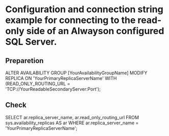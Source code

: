 # Configuration and connection string example for connecting to the read-only side of an Alwayson configured SQL Server.

## Preparetion
ALTER AVAILABILITY GROUP [YourAvailabilityGroupName]
MODIFY REPLICA ON 'YourPrimaryReplicaServerName'
WITH (READ_ONLY_ROUTING_URL = 'TCP://YourReadableSecondaryServer:Port');

## Check
SELECT ar.replica_server_name, ar.read_only_routing_url
FROM sys.availability_replicas AS ar
WHERE ar.replica_server_name = 'YourPrimaryReplicaServerName';
